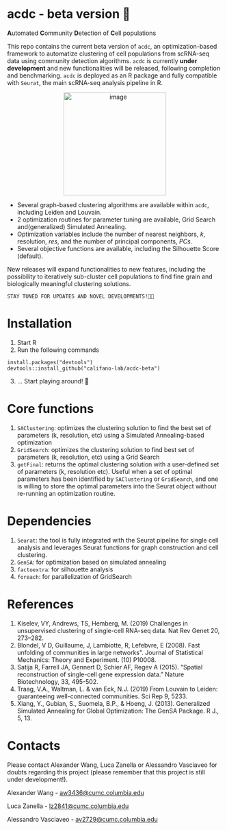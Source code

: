 # acdc - beta version 🤘

**A**utomated **C**ommunity **D**etection of **C**ell populations

This repo contains the current beta version of ```acdc```, an optimization-based framework to automatize clustering of cell populations from scRNA-seq data using community detection algorithms. 
```acdc``` is currently **under development** and new functionalities will be released, following completion and benchmarking. 
```acdc``` is deployed as an R package and fully compatible with ```Seurat```, the main scRNA-seq analysis pipeline in R.

<p align="center">
<img width="240" alt="image" src="https://github.com/califano-lab/acdc-beta/assets/92543296/09feabaf-d868-48d7-b830-933210db6005">
</p>

- Several graph-based clustering algorithms are available within ```acdc```, including Leiden and Louvain. 
- 2 optimization routines for parameter tuning are available, Grid Search and(generalized) Simulated Annealing.
- Optimization variables include the number of nearest neighbors, *k*, resolution, *res*, and the number of principal components, *PCs*.
- Several objective functions are available, including the Silhouette Score (default).


New releases will expand functionalities to new features, including the possibility to iteratively sub-cluster cell populations to find fine grain and biologically meaningful clustering solutions.

``` 
STAY TUNED FOR UPDATES AND NOVEL DEVELOPMENTS!🤘🏾
```



# Installation 
1. Start R
2. Run the following commands
```
install.packages("devtools")
devtools::install_github("califano-lab/acdc-beta")
```
3. ... Start playing around! 🎸

# Core functions
1. `SAClustering`: optimizes the clustering solution to find the best set of parameters (k, resolution, etc) using a Simulated Annealing-based optimization 
2. `GridSearch`: optimizes the clustering solution to find best set of parameters (k, resolution, etc) using a Grid Search 
3. `getFinal`: returns the optimal clustering solution with a user-defined set of parameters (k, resolution etc). Useful when a set of optimal parameters has been identified by `SAClustering` or `GridSearch`, and one is willing to store the optimal parameters into the Seurat object without re-running an optimization routine.



# Dependencies
1. `Seurat`: the tool is fully integrated with the Seurat pipeline for single cell analysis and leverages Seurat functions for graph construction and cell clustering. 
2. `GenSA`: for optimization based on simulated annealing
3. `factoextra`: for silhouette analysis
4. `foreach`: for parallelization of GridSearch 


# References
1. Kiselev, VY, Andrews, TS, Hemberg, M. (2019) Challenges in unsupervised clustering of single-cell RNA-seq data. Nat Rev Genet 20, 273–282.
2. Blondel, V D, Guillaume, J, Lambiotte, R, Lefebvre, E (2008). Fast unfolding of communities in large networks". Journal of Statistical Mechanics: Theory and Experiment. (10) P10008.
3. Satija R, Farrell JA, Gennert D, Schier AF, Regev A (2015). “Spatial reconstruction of single-cell gene expression data.” Nature Biotechnology, 33, 495-502. 
4. Traag, V.A., Waltman, L. & van Eck, N.J. (2019) From Louvain to Leiden: guaranteeing well-connected communities. Sci Rep 9, 5233. 
5. Xiang, Y., Gubian, S., Suomela, B.P., & Hoeng, J. (2013). Generalized Simulated Annealing for Global Optimization: The GenSA Package. R J., 5, 13.


# Contacts

Please contact Alexander Wang, Luca Zanella or Alessandro Vasciaveo for doubts regarding this project (please remember that this project is still under development!).  

Alexander Wang - aw3436@cumc.columbia.edu  

Luca Zanella - lz2841@cumc.columbia.edu  

Alessandro Vasciaveo - av2729@cumc.columbia.edu  
